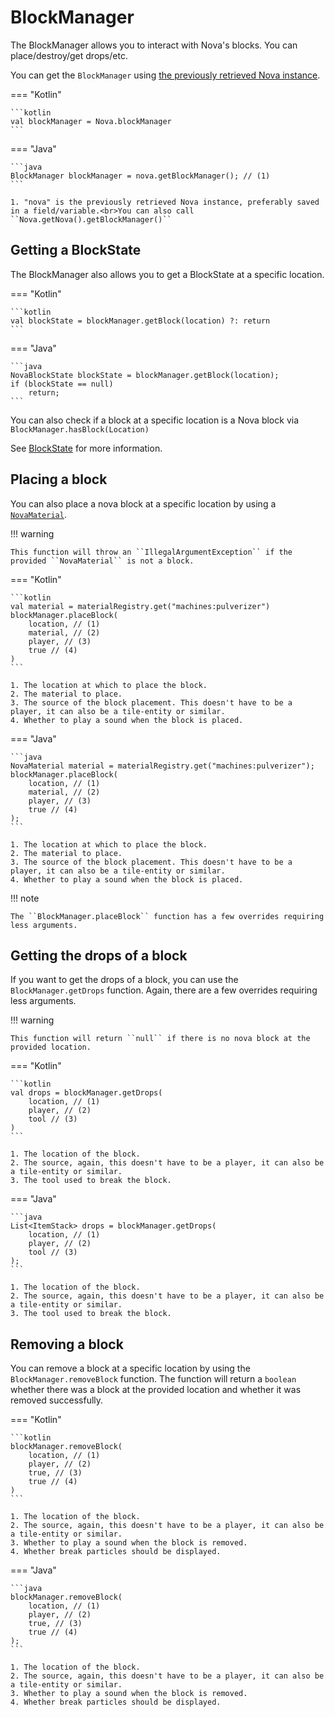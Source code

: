 # BlockManager

The BlockManager allows you to interact with Nova's blocks. You can place/destroy/get drops/etc.

You can get the ``BlockManager`` using [the previously retrieved Nova instance](../index.md).

=== "Kotlin"

    ```kotlin
    val blockManager = Nova.blockManager
    ```

=== "Java"

    ```java
    BlockManager blockManager = nova.getBlockManager(); // (1)
    ```

    1. "nova" is the previously retrieved Nova instance, preferably saved in a field/variable.<br>You can also call ``Nova.getNova().getBlockManager()``

## Getting a BlockState

The BlockManager also allows you to get a BlockState at a specific location.

=== "Kotlin"

    ```kotlin
    val blockState = blockManager.getBlock(location) ?: return
    ```

=== "Java"
    
    ```java
    NovaBlockState blockState = blockManager.getBlock(location);
    if (blockState == null)
        return;
    ```

You can also check if a block at a specific location is a Nova block via ``BlockManager.hasBlock(Location)``

See [BlockState](blockstate.md) for more information.

## Placing a block

You can also place a nova block at a specific location by using a [``NovaMaterial``](../material/index.md).

!!! warning

    This function will throw an ``IllegalArgumentException`` if the provided ``NovaMaterial`` is not a block.

=== "Kotlin"

    ```kotlin
    val material = materialRegistry.get("machines:pulverizer")
    blockManager.placeBlock(
        location, // (1)
        material, // (2)
        player, // (3)
        true // (4)
    )
    ```

    1. The location at which to place the block.
    2. The material to place.
    3. The source of the block placement. This doesn't have to be a player, it can also be a tile-entity or similar.
    4. Whether to play a sound when the block is placed.

=== "Java"

    ```java
    NovaMaterial material = materialRegistry.get("machines:pulverizer");
    blockManager.placeBlock(
        location, // (1)
        material, // (2)
        player, // (3)
        true // (4)
    );
    ```

    1. The location at which to place the block.
    2. The material to place.
    3. The source of the block placement. This doesn't have to be a player, it can also be a tile-entity or similar.
    4. Whether to play a sound when the block is placed.

!!! note

    The ``BlockManager.placeBlock`` function has a few overrides requiring less arguments.

## Getting the drops of a block

If you want to get the drops of a block, you can use the ``BlockManager.getDrops`` function. Again, there are a few
overrides requiring less arguments.

!!! warning

    This function will return ``null`` if there is no nova block at the provided location.

=== "Kotlin"

    ```kotlin
    val drops = blockManager.getDrops(
        location, // (1)
        player, // (2)
        tool // (3)
    )
    ```

    1. The location of the block.
    2. The source, again, this doesn't have to be a player, it can also be a tile-entity or similar.
    3. The tool used to break the block.

=== "Java"

    ```java
    List<ItemStack> drops = blockManager.getDrops(
        location, // (1)
        player, // (2)
        tool // (3)
    );
    ```

    1. The location of the block.
    2. The source, again, this doesn't have to be a player, it can also be a tile-entity or similar.
    3. The tool used to break the block.

## Removing a block

You can remove a block at a specific location by using the ``BlockManager.removeBlock`` function. The function will return
a ``boolean`` whether there was a block at the provided location and whether it was removed successfully.

=== "Kotlin"

    ```kotlin
    blockManager.removeBlock(
        location, // (1)
        player, // (2)
        true, // (3)
        true // (4)
    )
    ```

    1. The location of the block.
    2. The source, again, this doesn't have to be a player, it can also be a tile-entity or similar.
    3. Whether to play a sound when the block is removed.
    4. Whether break particles should be displayed.

=== "Java"

    ```java
    blockManager.removeBlock(
        location, // (1)
        player, // (2)
        true, // (3)
        true // (4)
    );
    ```

    1. The location of the block.
    2. The source, again, this doesn't have to be a player, it can also be a tile-entity or similar.
    3. Whether to play a sound when the block is removed.
    4. Whether break particles should be displayed.